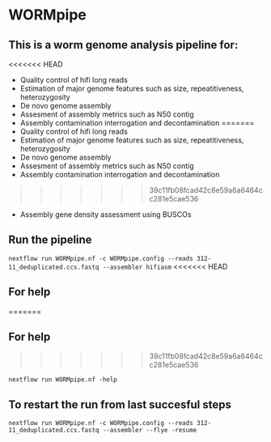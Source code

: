 # WORMpipe

## This is a worm genome analysis pipeline for:

<<<<<<< HEAD
* Quality control of hifi long reads
* Estimation of major genome features such as size, repeatitiveness, heterozygosity 
* De novo genome assembly
* Assesment of assembly metrics such as N50 contig
* Assembly contamination interrogation and decontamination
=======
* Quality control of hifi long reads 
* Estimation of major genome features such as size, repeatitiveness, heterozygosity
* De novo genome assembly
* Assesment of assembly metrics such as N50 contig
* Assembly contamination interrogation and decontamination 
>>>>>>> 39c11fb08fcad42c8e59a6a6464cc281e5cae536
* Assembly gene density assessment using BUSCOs

## Run the pipeline

```nextflow run WORMpipe.nf -c WORMpipe.config --reads 312-11_deduplicated.ccs.fastq --assembler hifiasm```
<<<<<<< HEAD

## For help 
=======
## For help
>>>>>>> 39c11fb08fcad42c8e59a6a6464cc281e5cae536

```nextflow run WORMpipe.nf -help```

## To restart the run from last succesful steps

```nextflow run WORMpipe.nf -c WORMpipe.config --reads 312-11_deduplicated.ccs.fastq --assembler --flye -resume```
